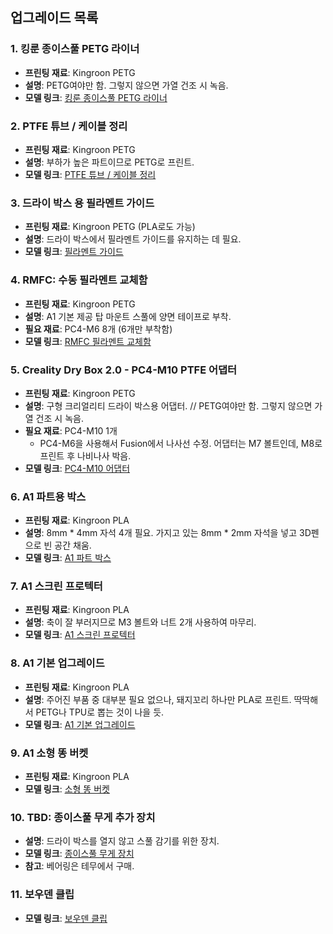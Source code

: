 ## 업그레이드 목록

### 1. 킹룬 종이스풀 PETG 라이너
- **프린팅 재료**: Kingroon PETG
- **설명**: PETG여야만 함. 그렇지 않으면 가열 건조 시 녹음.
- **모델 링크**: [킹룬 종이스풀 PETG 라이너](https://makerworld.com/en/models/489368#profileId-402580)

### 2. PTFE 튜브 / 케이블 정리
- **프린팅 재료**: Kingroon PETG
- **설명**: 부하가 높은 파트이므로 PETG로 프린트.
- **모델 링크**: [PTFE 튜브 / 케이블 정리](https://makerworld.com/en/models/655646#profileId-582650)

### 3. 드라이 박스 용 필라멘트 가이드
- **프린팅 재료**: Kingroon PETG (PLA로도 가능)
- **설명**: 드라이 박스에서 필라멘트 가이드를 유지하는 데 필요.
- **모델 링크**: [필라멘트 가이드](https://makerworld.com/en/models/454691#profileId-362229)

### 4. RMFC: 수동 필라멘트 교체함
- **프린팅 재료**: Kingroon PETG
- **설명**: A1 기본 제공 탑 마운트 스풀에 양면 테이프로 부착.
- **필요 재료**: PC4-M6 8개 (6개만 부착함)
- **모델 링크**: [RMFC 필라멘트 교체함](https://makerworld.com/en/models/628173#profileId-552839)

### 5. Creality Dry Box 2.0 - PC4-M10 PTFE 어댑터
- **프린팅 재료**: Kingroon PETG
- **설명**: 구형 크리얼리티 드라이 박스용 어댑터. // PETG여야만 함. 그렇지 않으면 가열 건조 시 녹음.
- **필요 재료**: PC4-M10 1개
  - PC4-M6을 사용해서 Fusion에서 나사선 수정. 어댑터는 M7 볼트인데, M8로 프린트 후 나비나사 박음.
- **모델 링크**: [PC4-M10 어댑터](https://makerworld.com/en/models/472837)

### 6. A1 파트용 박스
- **프린팅 재료**: Kingroon PLA
- **설명**: 8mm * 4mm 자석 4개 필요. 가지고 있는 8mm * 2mm 자석을 넣고 3D펜으로 빈 공간 채움.
- **모델 링크**: [A1 파트 박스](https://makerworld.com/en/models/211625#profileId-231438)

### 7. A1 스크린 프로텍터
- **프린팅 재료**: Kingroon PLA
- **설명**: 축이 잘 부러지므로 M3 볼트와 너트 2개 사용하여 마무리.
- **모델 링크**: [A1 스크린 프로텍터](https://makerworld.com/en/models/510135#profileId-426211)

### 8. A1 기본 업그레이드
- **프린팅 재료**: Kingroon PLA
- **설명**: 주어진 부품 중 대부분 필요 없으나, 돼지꼬리 하나만 PLA로 프린트. 딱딱해서 PETG나 TPU로 뽑는 것이 나을 듯.
- **모델 링크**: [A1 기본 업그레이드](https://makerworld.com/en/models/562758#profileId-483106)

### 9. A1 소형 똥 버켓
- **프린팅 재료**: Kingroon PLA
- **모델 링크**: [소형 똥 버켓](https://makerworld.com/en/models/451897?from=search#profileId-416433)

### 10. TBD: 종이스풀 무게 추가 장치
- **설명**: 드라이 박스를 열지 않고 스풀 감기를 위한 장치.
- **모델 링크**: [종이스풀 무게 장치](https://makerworld.com/en/models/81700#profileId-86988)
- **참고**: 베어링은 테무에서 구매.

### 11. 보우덴 클립
- **모델 링크**: [보우덴 클립](https://makerworld.com/en/models/608940#profileId-531964)
